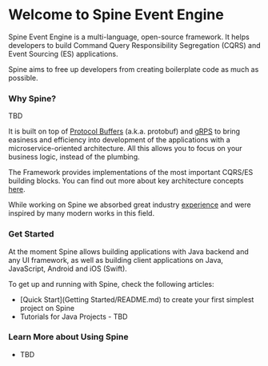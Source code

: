 # Welcome to Spine Event Engine

Spine Event Engine is a multi-language, open-source framework.
It helps developers to build Command Query Responsibility Segregation (CQRS) and Event Sourcing (ES) applications. 

Spine aims to free up developers from creating boilerplate code as much as possible.


### Why Spine?
TBD

It is built on top of [Protocol Buffers](https://developers.google.com/protocol-buffers/docs/overview) (a.k.a. protobuf) and [gRPS](http://www.grpc.io/docs/) to bring easiness and efficiency into development of the applications with a microservice-oriented architecture. All this allows you to focus on your business logic, instead of the plumbing.


The Framework provides implementations of the most important CQRS/ES building blocks. 
You can find out more about key architecture concepts [here](concepts.md).
 
While working on Spine we absorbed great industry [experience](prior_art.md) and were inspired by many modern works in this field.

### Get Started

At the moment Spine allows building applications with Java backend and any UI framework, as well as building client applications on Java, JavaScript, Android and iOS (Swift).

To get up and running with Spine, check the following articles:
* [Quick Start](Getting Started/README.md) to create your first simplest project on Spine
* Tutorials for Java Projects - TBD



### Learn More about Using Spine


* TBD